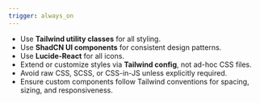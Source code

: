 ```yaml
---
trigger: always_on
---
```


- Use **Tailwind utility classes** for all styling.
- Use **ShadCN UI components** for consistent design patterns.
- Use **Lucide-React** for all icons.
- Extend or customize styles via **Tailwind config**, not ad-hoc CSS files.
- Avoid raw CSS, SCSS, or CSS-in-JS unless explicitly required.
- Ensure custom components follow Tailwind conventions for spacing, sizing, and responsiveness.
